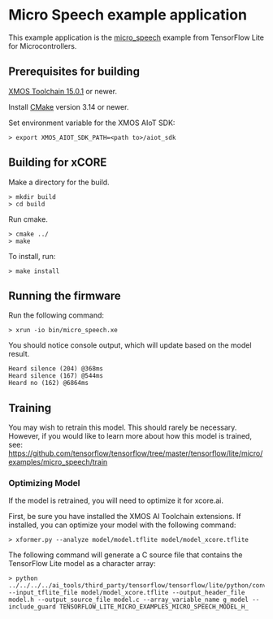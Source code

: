 # Micro Speech example application

This example application is the [micro_speech](https://github.com/tensorflow/tensorflow/tree/master/tensorflow/lite/micro/examples/micro_speech) example from TensorFlow Lite for Microcontrollers.

## Prerequisites for building

[XMOS Toolchain 15.0.1](https://www.xmos.com/software/tools/) or newer.

Install [CMake](https://cmake.org/download/) version 3.14 or newer.

Set environment variable for the XMOS AIoT SDK:

    > export XMOS_AIOT_SDK_PATH=<path to>/aiot_sdk

## Building for xCORE

Make a directory for the build.

    > mkdir build
    > cd build

Run cmake.

    > cmake ../
    > make

To install, run:

    > make install

## Running the firmware

Run the following command:

    > xrun -io bin/micro_speech.xe

You should notice console output, which will update based on the model result.

    Heard silence (204) @368ms
    Heard silence (167) @544ms
    Heard no (162) @6864ms


## Training

You may wish to retrain this model.  This should rarely be necessary. However, if you would like to learn more about how this model is trained, see: https://github.com/tensorflow/tensorflow/tree/master/tensorflow/lite/micro/examples/micro_speech/train

### Optimizing Model

If the model is retrained, you will need to optimize it for xcore.ai.

First, be sure you have installed the XMOS AI Toolchain extensions.  If installed, you can optimize your model with the following command:

    > xformer.py --analyze model/model.tflite model/model_xcore.tflite

The following command will generate a C source file that contains the TensorFlow Lite model as a character array:

    > python ../../../../ai_tools/third_party/tensorflow/tensorflow/lite/python/convert_file_to_c_source.py --input_tflite_file model/model_xcore.tflite --output_header_file model.h --output_source_file model.c --array_variable_name g_model --include_guard TENSORFLOW_LITE_MICRO_EXAMPLES_MICRO_SPEECH_MODEL_H_
